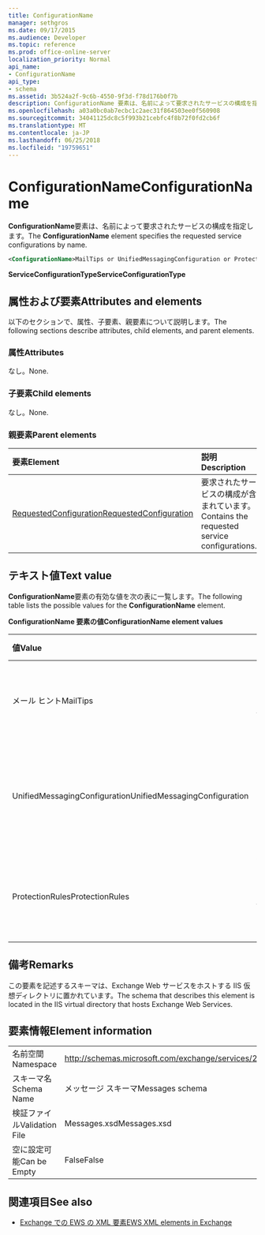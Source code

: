 ```yaml
---
title: ConfigurationName
manager: sethgros
ms.date: 09/17/2015
ms.audience: Developer
ms.topic: reference
ms.prod: office-online-server
localization_priority: Normal
api_name:
- ConfigurationName
api_type:
- schema
ms.assetid: 3b524a2f-9c6b-4550-9f3d-f78d176b0f7b
description: ConfigurationName 要素は、名前によって要求されたサービスの構成を指定します。
ms.openlocfilehash: a03a0bc0ab7ecbc1c2aec31f864503ee0f560908
ms.sourcegitcommit: 34041125dc8c5f993b21cebfc4f8b72f0fd2cb6f
ms.translationtype: MT
ms.contentlocale: ja-JP
ms.lasthandoff: 06/25/2018
ms.locfileid: "19759651"
---
```

# <a name="configurationname"></a><span data-ttu-id="d50e6-103">ConfigurationName</span><span class="sxs-lookup"><span data-stu-id="d50e6-103">ConfigurationName</span></span>

<span data-ttu-id="d50e6-104">**ConfigurationName**要素は、名前によって要求されたサービスの構成を指定します。</span><span class="sxs-lookup"><span data-stu-id="d50e6-104">The **ConfigurationName** element specifies the requested service configurations by name.</span></span> 
  
```xml
<ConfigurationName>MailTips or UnifiedMessagingConfiguration or ProtectionRules</ConfigurationName>
```

 <span data-ttu-id="d50e6-105">**ServiceConfigurationType**</span><span class="sxs-lookup"><span data-stu-id="d50e6-105">**ServiceConfigurationType**</span></span>
## <a name="attributes-and-elements"></a><span data-ttu-id="d50e6-106">属性および要素</span><span class="sxs-lookup"><span data-stu-id="d50e6-106">Attributes and elements</span></span>

<span data-ttu-id="d50e6-107">以下のセクションで、属性、子要素、親要素について説明します。</span><span class="sxs-lookup"><span data-stu-id="d50e6-107">The following sections describe attributes, child elements, and parent elements.</span></span>
  
### <a name="attributes"></a><span data-ttu-id="d50e6-108">属性</span><span class="sxs-lookup"><span data-stu-id="d50e6-108">Attributes</span></span>

<span data-ttu-id="d50e6-109">なし。</span><span class="sxs-lookup"><span data-stu-id="d50e6-109">None.</span></span>
  
### <a name="child-elements"></a><span data-ttu-id="d50e6-110">子要素</span><span class="sxs-lookup"><span data-stu-id="d50e6-110">Child elements</span></span>

<span data-ttu-id="d50e6-111">なし。</span><span class="sxs-lookup"><span data-stu-id="d50e6-111">None.</span></span>
  
### <a name="parent-elements"></a><span data-ttu-id="d50e6-112">親要素</span><span class="sxs-lookup"><span data-stu-id="d50e6-112">Parent elements</span></span>

|<span data-ttu-id="d50e6-113">**要素**</span><span class="sxs-lookup"><span data-stu-id="d50e6-113">**Element**</span></span>|<span data-ttu-id="d50e6-114">**説明**</span><span class="sxs-lookup"><span data-stu-id="d50e6-114">**Description**</span></span>|
|:-----|:-----|
|[<span data-ttu-id="d50e6-115">RequestedConfiguration</span><span class="sxs-lookup"><span data-stu-id="d50e6-115">RequestedConfiguration</span></span>](requestedconfiguration.md) <br/> |<span data-ttu-id="d50e6-116">要求されたサービスの構成が含まれています。</span><span class="sxs-lookup"><span data-stu-id="d50e6-116">Contains the requested service configurations.</span></span>  <br/> |
   
## <a name="text-value"></a><span data-ttu-id="d50e6-117">テキスト値</span><span class="sxs-lookup"><span data-stu-id="d50e6-117">Text value</span></span>

<span data-ttu-id="d50e6-118">**ConfigurationName**要素の有効な値を次の表に一覧します。</span><span class="sxs-lookup"><span data-stu-id="d50e6-118">The following table lists the possible values for the **ConfigurationName** element.</span></span> 
  
<span data-ttu-id="d50e6-119">**ConfigurationName 要素の値**</span><span class="sxs-lookup"><span data-stu-id="d50e6-119">**ConfigurationName element values**</span></span>

|<span data-ttu-id="d50e6-120">**値**</span><span class="sxs-lookup"><span data-stu-id="d50e6-120">**Value**</span></span>|<span data-ttu-id="d50e6-121">**説明**</span><span class="sxs-lookup"><span data-stu-id="d50e6-121">**Description**</span></span>|
|:-----|:-----|
|<span data-ttu-id="d50e6-122">メール ヒント</span><span class="sxs-lookup"><span data-stu-id="d50e6-122">MailTips</span></span>  <br/> |<span data-ttu-id="d50e6-123">メール ヒント サービスの構成を識別します。</span><span class="sxs-lookup"><span data-stu-id="d50e6-123">Identifies the MailTips service configuration.</span></span>  <br/> |
|<span data-ttu-id="d50e6-124">UnifiedMessagingConfiguration</span><span class="sxs-lookup"><span data-stu-id="d50e6-124">UnifiedMessagingConfiguration</span></span>  <br/> |<span data-ttu-id="d50e6-125">ユニファイド メッセージング サービスの構成を識別します。</span><span class="sxs-lookup"><span data-stu-id="d50e6-125">Identifies the Unified Messaging service configuration.</span></span>  <br/> |
|<span data-ttu-id="d50e6-126">ProtectionRules</span><span class="sxs-lookup"><span data-stu-id="d50e6-126">ProtectionRules</span></span>  <br/> |<span data-ttu-id="d50e6-127">保護ルールのサービスの構成を識別します。</span><span class="sxs-lookup"><span data-stu-id="d50e6-127">Identifies the Protection Rules service configuration.</span></span>  <br/> |
   
## <a name="remarks"></a><span data-ttu-id="d50e6-128">備考</span><span class="sxs-lookup"><span data-stu-id="d50e6-128">Remarks</span></span>

<span data-ttu-id="d50e6-129">この要素を記述するスキーマは、Exchange Web サービスをホストする IIS 仮想ディレクトリに置かれています。</span><span class="sxs-lookup"><span data-stu-id="d50e6-129">The schema that describes this element is located in the IIS virtual directory that hosts Exchange Web Services.</span></span>
  
## <a name="element-information"></a><span data-ttu-id="d50e6-130">要素情報</span><span class="sxs-lookup"><span data-stu-id="d50e6-130">Element information</span></span>

|||
|:-----|:-----|
|<span data-ttu-id="d50e6-131">名前空間</span><span class="sxs-lookup"><span data-stu-id="d50e6-131">Namespace</span></span>  <br/> |http://schemas.microsoft.com/exchange/services/2006/messages  <br/> |
|<span data-ttu-id="d50e6-132">スキーマ名</span><span class="sxs-lookup"><span data-stu-id="d50e6-132">Schema Name</span></span>  <br/> |<span data-ttu-id="d50e6-133">メッセージ スキーマ</span><span class="sxs-lookup"><span data-stu-id="d50e6-133">Messages schema</span></span>  <br/> |
|<span data-ttu-id="d50e6-134">検証ファイル</span><span class="sxs-lookup"><span data-stu-id="d50e6-134">Validation File</span></span>  <br/> |<span data-ttu-id="d50e6-135">Messages.xsd</span><span class="sxs-lookup"><span data-stu-id="d50e6-135">Messages.xsd</span></span>  <br/> |
|<span data-ttu-id="d50e6-136">空に設定可能</span><span class="sxs-lookup"><span data-stu-id="d50e6-136">Can be Empty</span></span>  <br/> |<span data-ttu-id="d50e6-137">False</span><span class="sxs-lookup"><span data-stu-id="d50e6-137">False</span></span>  <br/> |
   
## <a name="see-also"></a><span data-ttu-id="d50e6-138">関連項目</span><span class="sxs-lookup"><span data-stu-id="d50e6-138">See also</span></span>



- [<span data-ttu-id="d50e6-139">Exchange での EWS の XML 要素</span><span class="sxs-lookup"><span data-stu-id="d50e6-139">EWS XML elements in Exchange</span></span>](ews-xml-elements-in-exchange.md)

